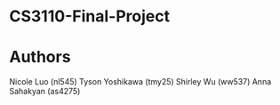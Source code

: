 # CS3110-Final-Project

# Authors
Nicole Luo (nl545)
Tyson Yoshikawa (tmy25)
Shirley Wu (ww537)
Anna Sahakyan (as4275)